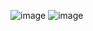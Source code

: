 ![image](https://github.com/black-steve0/first-site/assets/75068272/f0a3194d-b44d-4f61-a7fe-dbb9533469eb)
![image](https://github.com/black-steve0/first-site/assets/75068272/07b1d237-ac75-422b-9ee2-88ed822f68e2)
